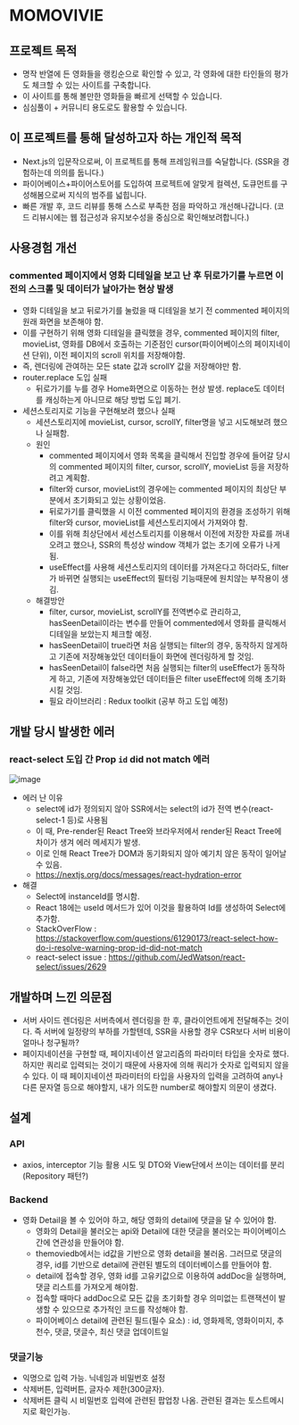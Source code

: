 # MOMOVIVIE
## 프로젝트 목적
- 명작 반열에 든 영화들을 랭킹순으로 확인할 수 있고, 각 영화에 대한 타인들의 평가도 체크할 수 있는 사이트를 구축합니다.
- 이 사이트를 통해 볼만한 영화들을 빠르게 선택할 수 있습니다.
- 심심풀이 + 커뮤니티 용도로도 활용할 수 있습니다.

## 이 프로젝트를 통해 달성하고자 하는 개인적 목적
- Next.js의 입문작으로써, 이 프로젝트를 통해 프레임워크를 숙달합니다. (SSR을 경험하는데 의의를 둡니다.)
- 파이어베이스+파이어스토어를 도입하여 프로젝트에 알맞게 컬렉션, 도큐먼트를 구성해봄으로써 지식의 범주를 넓힙니다.
- 빠른 개발 후, 코드 리뷰를 통해 스스로 부족한 점을 파악하고 개선해나갑니다. (코드 리뷰시에는 웹 접근성과 유지보수성을 중심으로 확인해보려합니다.)

## 사용경험 개선
### commented 페이지에서 영화 디테일을 보고 난 후 뒤로가기를 누르면 이전의 스크롤 및 데이터가 날아가는 현상 발생
  - 영화 디테일을 보고 뒤로가기를 눌렀을 때 디테일을 보기 전 commented 페이지의 원래 화면을 보존해야 함.
  - 이를 구현하기 위해 영화 디테일을 클릭했을 경우, commented 페이지의 filter, movieList, 영화를 DB에서 호출하는 기준점인 cursor(파이어베이스의 페이지네이션 단위), 이전 페이지의 scroll 위치를 저장해야함.
  - 즉, 렌더링에 관여하는 모든 state 값과 scrollY 값을 저장해야만 함.
- router.replace 도입 실패
  - 뒤로가기를 누를 경우 Home화면으로 이동하는 현상 발생. replace도 데이터를 캐싱하는게 아니므로 해당 방법 도입 폐기.
- 세션스토리지로 기능을 구현해보려 했으나 실패
  - 세션스토리지에 movieList, cursor, scrollY, filter명을 넣고 시도해보려 했으나 실패함.
  - 원인
    - commented 페이지에서 영화 목록을 클릭해서 진입할 경우에 들어갈 당시의 commented 페이지의 filter, cursor, scrollY, movieList 등을 저장하려고 계획함.
    - filter와 cursor, movieList의 경우에는 commented 페이지의 최상단 부분에서 초기화되고 있는 상황이었음.
    - 뒤로가기를 클릭했을 시 이전 commented 페이지의 환경을 조성하기 위해 filter와 cursor, movieList를 세션스토리지에서 가져와야 함.
    - 이를 위해 최상단에서 세선스토리지를 이용해서 이전에 저장한 자료를 꺼내오려고 했으나, SSR의 특성상 window 객체가 없는 초기에 오류가 나게 됨.
    - useEffect를 사용해 세션스토리지의 데이터를 가져온다고 하더라도, filter가 바뀌면 실행되는 useEffect의 필터링 기능때문에 원치않는 부작용이 생김.
  - 해결방안
    - filter, cursor, movieList, scrollY를 전역변수로 관리하고, hasSeenDetail이라는 변수를 만들어 commented에서 영화를 클릭해서 디테일을 보았는지 체크할 예정.
    - hasSeenDetail이 true라면 처음 실행되는 filter의 경우, 동작하지 않게하고 기존에 저장해놓았던 데이터들이 화면에 렌더링하게 할 것임.
    - hasSeenDetail이 false라면 처음 실행되는 filter의 useEffect가 동작하게 하고, 기존에 저장해놓았던 데이터들은 filter useEffect에 의해 초기화시킬 것임.
    - 필요 라이브러리 : Redux toolkit (공부 하고 도입 예정)

## 개발 당시 발생한 에러
### react-select 도입 간 **Prop `id` did not match** 에러
![image](https://github.com/2duckchun/momovivie/assets/92588154/03f336fd-1cfd-4bbf-9dd5-574777f2cac2)
- 에러 난 이유
  - select에 id가 정의되지 않아 SSR에서는 select의 id가 전역 변수(react-select-1 등)로 사용됨
  - 이 때, Pre-render된 React Tree와 브라우저에서 render된 React Tree에 차이가 생겨 에러 메세지가 발생.
  - 이로 인해 React Tree가 DOM과 동기화되지 않아 예기치 않은 동작이 일어날 수 있음.
  - https://nextjs.org/docs/messages/react-hydration-error
- 해결
  - Select에 instanceId를 명시함.
  - React 18에는 useId 메서드가 있어 이것을 활용하여 Id를 생성하여 Select에 추가함.
  - StackOverFlow : https://stackoverflow.com/questions/61290173/react-select-how-do-i-resolve-warning-prop-id-did-not-match
  - react-select issue : https://github.com/JedWatson/react-select/issues/2629

## 개발하며 느낀 의문점
- 서버 사이드 렌더링은 서버측에서 렌더링을 한 후, 클라이언트에게 전달해주는 것이다. 즉 서버에 일정량의 부하를 가할텐데, SSR을 사용할 경우 CSR보다 서버 비용이 얼마나 청구될까?
- 페이지네이션을 구현할 때, 페이지네이션 알고리즘의 파라미터 타입을 숫자로 했다. 하지만 쿼리로 입력되는 것이기 때문에 사용자에 의해 쿼리가 숫자로 입력되지 않을 수 있다. 이 때 페이지네이션 파라미터의 타입을 사용자의 입력을 고려하여 any나 다른 문자열 등으로 해야할지, 내가 의도한 number로 해야할지 의문이 생겼다.

## 설계
### API
- axios, interceptor 기능 활용 시도 및 DTO와 View단에서 쓰이는 데이터를 분리 (Repository 패턴?)
### Backend
- 영화 Detail을 볼 수 있어야 하고, 해당 영화의 detail에 댓글을 달 수 있어야 함.
  - 영화의 Detail을 불러오는 api와 Detail에 대한 댓글을 불러오는 파이어베이스 간에 연관성을 만들어야 함.
  - themoviedb에서는 id값을 기반으로 영화 detail을 불러옴. 그러므로 댓글의 경우, id를 기반으로 detail에 관련된 별도의 데이터베이스를 만들어야 함.
  - detail에 접속할 경우, 영화 id를 고유키값으로 이용하여 addDoc을 실행하며, 댓글 리스트를 가져오게 해야함.
  - 접속할 때마다 addDoc으로 모든 값을 초기화할 경우 의미없는 트랜잭션이 발생할 수 있으므로 추가적인 코드를 작성해야 함.
  - 파이어베이스 detail에 관련된 필드(필수 요소) : id, 영화제목, 영화이미지, 추천수, 댓글, 댓글수, 최신 댓글 업데이트일
### 댓글기능
- 익명으로 입력 가능. 닉네임과 비밀번호 설정
- 삭제버튼, 입력버튼, 글자수 제한(300글자).
- 삭제버튼 클릭 시 비밀번호 입력에 관련된 팝업창 나옴. 관련된 결과는 토스트메시지로 확인가능.
